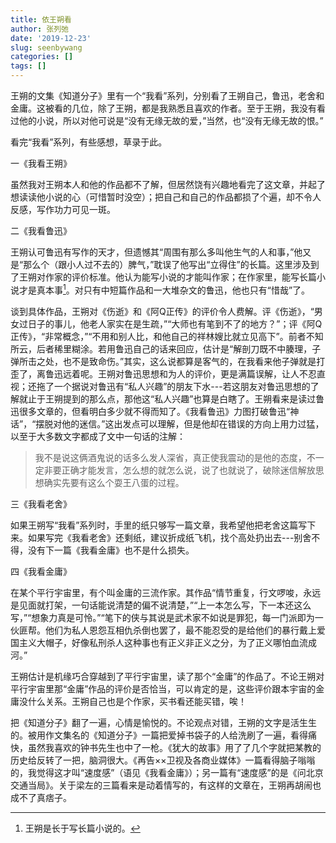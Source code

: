 ```yaml
---
title: 依王朔看
author: 张列弛
date: '2019-12-23'
slug: seenbywang
categories: []
tags: []
---
```

王朔的文集《知道分子》里有一个“我看”系列，分别看了王朔自己，鲁迅，老舍和金庸。这被看的几位，除了王朔，都是我熟悉且喜欢的作者。至于王朔，我没有看过他的小说，所以对他可说是“没有无缘无故的爱，”当然，也“没有无缘无故的恨。”   

看完“我看”系列，有些感想，草录于此。  

一《我看王朔》 

虽然我对王朔本人和他的作品都不了解，但居然饶有兴趣地看完了这文章，并起了想读读他小说的心（可惜暂时没空）；把自己和自己的作品都损了个遍，却不令人反感，写作功力可见一斑。      

二《我看鲁迅》  

王朔认可鲁迅有写作的天才，但遗憾其“周围有那么多叫他生气的人和事，”他又是“那么个（跟小人过不去的）脾气，”耽误了他写出“立得住”的长篇。这里涉及到了王朔对作家的评价标准。他认为能写小说的才能叫作家；在作家里，能写长篇小说才是真本事[^1]。对只有中短篇作品和一大堆杂文的鲁迅，他也只有“惜哉”了。   

谈到具体作品，王朔对《伤逝》和《阿Q正传》的评价令人费解。评《伤逝》，“男女过日子的事儿，他老人家实在是生疏，”“大师也有笔到不了的地方？”；评《阿Q正传》，“非常概念，”“不用和别人比，和他自己的祥林嫂比就立见高下”。前者不知所云，后者稀里糊涂。若用鲁迅自己的话来回应，估计是“解剖刀既不中腠理，子弹所击之处，也不是致命伤。”其实，这么说都算是客气的，在我看来他子弹就是打歪了，离鲁迅远着呢。王朔对鲁迅思想和为人的评价，更是满篇误解，让人不忍直视；还拖了一个据说对鲁迅有“私人兴趣”的朋友下水---若这朋友对鲁迅思想的了解就止于王朔提到的那么点，那他这“私人兴趣”也算是白瞎了。王朔看来是读过鲁迅很多文章的，但看明白多少就不得而知了。《我看鲁迅》力图打破鲁迅“神话”，“摆脱对他的迷信。”这出发点可以理解，但是他却在错误的方向上用力过猛，以至于大多数文字都成了文中一句话的注解：  

> 我不是说这俩酒鬼说的话多么发人深省，真正使我震动的是他的态度，不一定非要正确才能发言，怎么想的就怎么说，说了也就说了，破除迷信解放思想确实先要有这么个耍王八蛋的过程。  

三《我看老舍》  

如果王朔写“我看”系列时，手里的纸只够写一篇文章，我希望他把老舍这篇写下来。如果写完《我看老舍》还剩纸，建议折成纸飞机，找个高处扔出去---别舍不得，没有下一篇《我看金庸》也不是什么损失。   

四《我看金庸》  

在某个平行宇宙里，有个叫金庸的三流作家。其作品“情节重复，行文啰唆，永远是见面就打架，一句话能说清楚的偏不说清楚，”“上一本怎么写，下一本还这么写，”“想象力真是可怜。”“笔下的侠与其说是武术家不如说是罪犯，每一门派即为一伙匪帮。他们为私人恩怨互相仇杀倒也罢了，最不能忍受的是给他们的暴行戴上爱国主义大帽子，好像私刑杀人这种事也有正义非正义之分，为了正义哪怕血流成河。”   

王朔估计是机缘巧合穿越到了平行宇宙里，读了那个“金庸”的作品了。不论王朔对平行宇宙里那“金庸”作品的评价是否恰当，可以肯定的是，这些评价跟本宇宙的金庸没什么关系。王朔自己也是个作家，买书看还能买错，唉！   

把《知道分子》翻了一遍，心情是愉悦的。不论观点对错，王朔的文字是活生生的。被用作文集名的《知道分子》一篇把爱掉书袋子的人给洗刷了一遍，看得痛快，虽然我喜欢的钟书先生也中了一枪。《犹大的故事》用了了几个字就把某教的历史给反转了一把，脑洞很大。《再告××卫视及各商业媒体》一篇看得脑子嗡嗡的，我觉得这才叫“速度感”（语见《我看金庸》）；另一篇有“速度感”的是《问北京交通当局》。关于梁左的三篇看来是动着情写的，有这样的文章在，王朔再胡闹也成不了真痞子。   


[^1]: 王朔是长于写长篇小说的。

